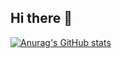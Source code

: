 ## Hi there 👋
[![Anurag's GitHub stats](https://github-readme-stats.vercel.app/api?username=LajnaLegenden)](https://github.com/anuraghazra/github-readme-stats)

<!--
**LajnaLegenden/LajnaLegenden** is a ✨ _special_ ✨ repository because its `README.md` (this file) appears on your GitHub profile.

Here are some ideas to get you started:

- 🔭 I’m currently working on ...
- 🌱 I’m currently learning ...
- 👯 I’m looking to collaborate on ...
- 🤔 I’m looking for help with ...
- 💬 Ask me about ...
- 📫 How to reach me: ...
- 😄 Pronouns: ...
- ⚡ Fun fact: ...
-->
